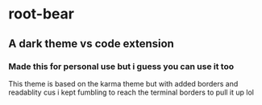 # root-bear 
## A dark theme vs code extension 

### Made this for personal use but i guess you can use it too 

This theme is based on the karma theme but with added borders and readablity cus i kept fumbling to reach the terminal borders to pull it up lol 

